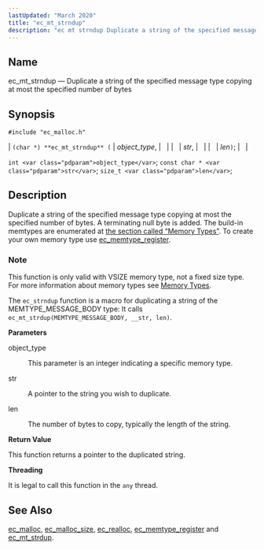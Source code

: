 ```yaml
---
lastUpdated: "March 2020"
title: "ec_mt_strndup"
description: "ec mt strndup Duplicate a string of the specified message type copying at most the specified number of bytes char ec mt strndup object type str len int object type const char str size t len Duplicate a string of the specified message type copying at most the specified number..."
---
```


<a name="apis.ec_mt_strndup"></a> 
## Name

ec_mt_strndup — Duplicate a string of the specified message type copying at most the specified number of bytes

## Synopsis

`#include "ec_malloc.h"`

| `(char *) **ec_mt_strndup** (` | <var class="pdparam">object_type</var>, |   |
|   | <var class="pdparam">str</var>, |   |
|   | <var class="pdparam">len</var>`)`; |   |

`int <var class="pdparam">object_type</var>`;
`const char * <var class="pdparam">str</var>`;
`size_t <var class="pdparam">len</var>`;<a name="idp55054576"></a> 
## Description

Duplicate a string of the specified message type copying at most the specified number of bytes. A terminating null byte is added. The build-in memtypes are enumerated at [the section called “Memory Types”](/momentum/3/3-api/apis-ec-malloc#apis.ec_malloc.types). To create your own memory type use [ec_memtype_register](/momentum/3/3-api/apis-ec-memtype-register).

### Note

This function is only valid with VSIZE memory type, not a fixed size type. For more information about memory types see [Memory Types](/momentum/3/3-api/arch-primary-apis#arch.memory.types).

The `ec_strndup` function is a macro for duplicating a string of the MEMTYPE_MESSAGE_BODY type: It calls `ec_mt_strdup(MEMTYPE_MESSAGE_BODY, __str, len)`.

**<a name="idp55060320"></a> Parameters**

<dl class="variablelist">

<dt>object_type</dt>

<dd>

This parameter is an integer indicating a specific memory type.

</dd>

<dt>str</dt>

<dd>

A pointer to the string you wish to duplicate.

</dd>

<dt>len</dt>

<dd>

The number of bytes to copy, typically the length of the string.

</dd>

</dl>

**<a name="idp55066816"></a> Return Value**

This function returns a pointer to the duplicated string.

**<a name="idp55067760"></a> Threading**

It is legal to call this function in the `any` thread.

<a name="idp55069616"></a> 
## See Also

[ec_malloc](/momentum/3/3-api/apis-ec-malloc), [ec_malloc_size](/momentum/3/3-api/apis-ec-malloc-size), [ec_realloc](/momentum/3/3-api/apis-ec-realloc), [ec_memtype_register](/momentum/3/3-api/apis-ec-memtype-register) and [ec_mt_strdup](/momentum/3/3-api/apis-ec-mt-strdup).